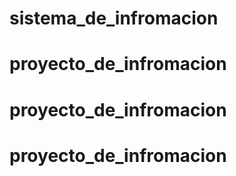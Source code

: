 # sistema_de_infromacion
# proyecto_de_infromacion
# proyecto_de_infromacion
# proyecto_de_infromacion
